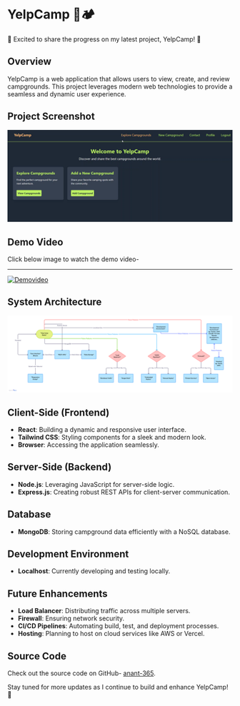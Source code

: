 # YelpCamp 🌲🏕️

🚀 Excited to share the progress on my latest project, YelpCamp! 🚀

## Overview
YelpCamp is a web application that allows users to view, create, and review campgrounds. This project leverages modern web technologies to provide a seamless and dynamic user experience.

## Project Screenshot
![Screenshot 1](https://github.com/anant-365/YelpCamp/blob/main/Screenshot%202024-08-17%20170722.png)

## Demo Video
 Click below image to watch the demo video-

-----

[![Demovideo](https://img.youtube.com/vi/QPfEKW7j3SY/0.jpg)](https://www.youtube.com/watch?v=QPfEKW7j3SY)

## System Architecture
![Flow Chart](https://github.com/anant-365/YelpCamp/blob/main/Yelp%20Camp%20System%20Architecture%20Development%20Flowchart.png)

## Client-Side (Frontend)
- **React**: Building a dynamic and responsive user interface.
- **Tailwind CSS**: Styling components for a sleek and modern look.
- **Browser**: Accessing the application seamlessly.

## Server-Side (Backend)
- **Node.js**: Leveraging JavaScript for server-side logic.
- **Express.js**: Creating robust REST APIs for client-server communication.

## Database
- **MongoDB**: Storing campground data efficiently with a NoSQL database.

## Development Environment
- **Localhost**: Currently developing and testing locally.

## Future Enhancements
- **Load Balancer**: Distributing traffic across multiple servers.
- **Firewall**: Ensuring network security.
- **CI/CD Pipelines**: Automating build, test, and deployment processes.
- **Hosting**: Planning to host on cloud services like AWS or Vercel.

## Source Code
Check out the source code on GitHub- [anant-365](https://github.com/anant-365/YelpCamp/).

Stay tuned for more updates as I continue to build and enhance YelpCamp! 🚀

